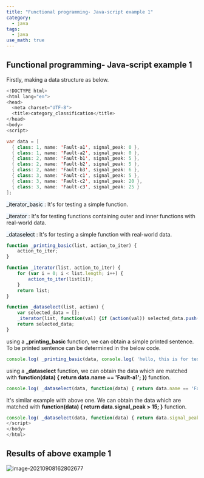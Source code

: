 ```yaml
---
title: "Functional programming- Java-script example 1"
category:
  - java
tags:
  - java
use_math: true
---
```


## Functional programming- Java-script example 1
Firstly, making a data structure as below.

```java
<!DOCTYPE html>
<html lang="en">
<head>
  <meta charset="UTF-8">
  <title>category_classification</title>
</head>
<body>
<script>

var data = [
  { class: 1, name: 'Fault-a1', signal_peak: 0 },
  { class: 1, name: 'Fault-a2', signal_peak: 0 },
  { class: 2, name: 'Fault-b1', signal_peak: 5 },
  { class: 2, name: 'Fault-b2', signal_peak: 5 },
  { class: 2, name: 'Fault-b3', signal_peak: 6 },
  { class: 3, name: 'Fault-c1', signal_peak: 5 },
  { class: 3, name: 'Fault-c2', signal_peak: 20 },
  { class: 3, name: 'Fault-c3', signal_peak: 25 }
];
```

<mark style='background-color: #f1f8ff'>_iterator_basic </mark>  : It's for testing a simple function.

<mark style='background-color: #f1f8ff'>_iterator </mark>  : It's for testing functions containing outer and inner functions  with real-world data.

<mark style='background-color: #f1f8ff'>_dataselect</mark>  : It's for testing a simple function with real-world data.

```javascript
function _printing_basic(list, action_to_iter) {
    action_to_iter;
}

function _iterator(list, action_to_iter) {
    for (var i = 0; i < list.length; i++) {
        action_to_iter(list[i]);
    }
    return list;
}

function _dataselect(list, action) {
    var selected_data = [];
    _iterator(list, function(val) {if (action(val)) selected_data.push(val); });
    return selected_data;
}
```

using a **_printing_basic** function, we can obtain a simple printed sentence. To be printed sentence can be determined in the below code.

```javascript
console.log( _printing_basic(data, console.log( 'hello, this is for testing') ));
```

using a **_dataselect** function, we can obtain the data which are matched with **function(data) { return data.name == 'Fault-a1'; })** function.

```javascript
console.log( _dataselect(data, function(data) { return data.name == 'Fault-a1'; }) );
```

It's similar example with above one. We can obtain the data which are matched with **function(data) { return data.signal_peak > 15; }** function.

```javascript
console.log( _dataselect(data, function(data) { return data.signal_peak > 15; }));
</script>
</body>
</html>
```

## Results of above example 1

![image-20210908162802677](C:\Users\HALAB_G\AppData\Roaming\Typora\typora-user-images\image-20210908162802677.png)

